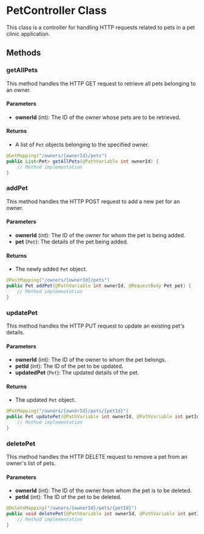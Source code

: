 # PetController Class

This class is a controller for handling HTTP requests related to pets in a pet clinic application.

## Methods

### getAllPets

This method handles the HTTP GET request to retrieve all pets belonging to an owner.

#### Parameters
- **ownerId** (int): The ID of the owner whose pets are to be retrieved.

#### Returns
- A list of `Pet` objects belonging to the specified owner.

```java
@GetMapping("/owners/{ownerId}/pets")
public List<Pet> getAllPets(@PathVariable int ownerId) {
    // Method implementation
}
```

### addPet

This method handles the HTTP POST request to add a new pet for an owner.

#### Parameters
- **ownerId** (int): The ID of the owner for whom the pet is being added.
- **pet** (`Pet`): The details of the pet being added.

#### Returns
- The newly added `Pet` object.

```java
@PostMapping("/owners/{ownerId}/pets")
public Pet addPet(@PathVariable int ownerId, @RequestBody Pet pet) {
    // Method implementation
}
```

### updatePet

This method handles the HTTP PUT request to update an existing pet's details.

#### Parameters
- **ownerId** (int): The ID of the owner to whom the pet belongs.
- **petId** (int): The ID of the pet to be updated.
- **updatedPet** (`Pet`): The updated details of the pet.

#### Returns
- The updated `Pet` object.

```java
@PutMapping("/owners/{ownerId}/pets/{petId}")
public Pet updatePet(@PathVariable int ownerId, @PathVariable int petId, @RequestBody Pet updatedPet) {
    // Method implementation
}
```

### deletePet

This method handles the HTTP DELETE request to remove a pet from an owner's list of pets.

#### Parameters
- **ownerId** (int): The ID of the owner from whom the pet is to be deleted.
- **petId** (int): The ID of the pet to be deleted.

```java
@DeleteMapping("/owners/{ownerId}/pets/{petId}")
public void deletePet(@PathVariable int ownerId, @PathVariable int petId) {
    // Method implementation
}
```